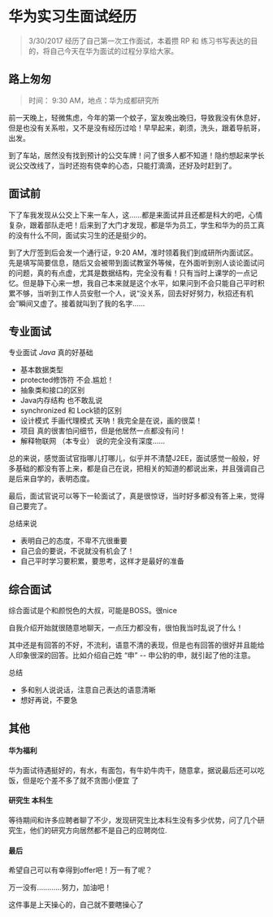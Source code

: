 # 华为实习生面试经历

> 3/30/2017 经历了自己第一次工作面试，本着攒 RP 和 练习书写表达的目的，将自己今天在华为面试的过程分享给大家。

## 路上匆匆

> 时间： 9:30 AM，地点：华为成都研究所

前一天晚上，轻微焦虑，今年的第一个蚊子，室友晚出晚归，导致我没有休息好，但是也没有关系啦，又不是没有经历过哈！早早起来，剃须，洗头，跟着导航哥，出发。

到了车站，居然没有找到预计的公交车牌！问了很多人都不知道！隐约想起来学长说公交改线了，当时还抱有侥幸的心态，只能打滴滴，还好及时赶到了。

## 面试前

下了车我发现从公交上下来一车人，这……都是来面试并且还都是科大的吧，心情复杂，跟着部队走吧！后来到了大门才发现，都是华为员工，学生和华为的员工真的没有什么不同，面试实习生的还是挺少的。

到了大厅签到后会发一个通行证，9:20 AM，准时领着我们到成研所内面试区。先是填写简要信息，随后又会被带到面试教室外等候，在外面听到别人谈论面试问的问题，真的有点虚，尤其是数据结构，完全没有看！只有当时上课学的一点记忆。但是静下心来一想，我自己本来就是这个水平，如果问到不会只能自己平时积累不够，当听到工作人员安慰一个人，说“没关系，回去好好努力，秋招还有机会”瞬间又虚了。接着就叫到了我的名字……

## 专业面试

专业面试 *Java* 真的好基础

- 基本数据类型
- protected修饰符 不会.尴尬！
- 抽象类和接口的区别
- Java内存结构 也不敢乱说
- synchronized 和 Lock锁的区别
- 设计模式  手画代理模式  天呐！我完全是在说，画的很菜！
- 项目  真的很害怕问细节，但是他居然一点都没有问！
- 解释物联网 （本专业） 说的完全没有深度……

总的来说，感觉面试官指哪儿打哪儿，似乎并不清楚J2EE，面试感觉一般般，好多基础的都没有答上来，都是自己在说，把相关的知道的都说出来，并且强调自己是后来自学的，表明态度。

最后，面试官说可以等下一轮面试了，真是很惊讶，当时好多都没有答上来，觉得自己要完了。

总结来说

- 表明自己的态度，不卑不亢很重要
- 自己会的要说，不说就没有机会了！
- 自己平时学习要积累，要思考，这样才是最好的准备

## 综合面试

综合面试是个和颜悦色的大叔，可能是BOSS。很nice

自我介绍开始就很随意地聊天，一点压力都没有，很怕我当时乱说了什么！

其中还是有回答的不好，不流利，语意不清的表现，但是也有回答的很好并且能给人印象很深的回答。比如介绍自己姓 “申” --  申公豹的申，就引起了他的注意。

总结

- 多和别人说说话，注意自己表达的语意清晰
- 想好再说，不要急

## 其他

#### 华为福利

华为面试待遇挺好的，有水，有面包，有牛奶牛肉干，随意拿，据说最后还可以吃饭，但是吃个差不多了就不贪图小便宜 了

#### 研究生 本科生

等待期间和许多应聘者聊了不少，发现研究生比本科生没有多少优势，问了几个研究生，他们的研究方向居然都不是自己的应聘岗位.

#### 最后

希望自己可以有幸得到offer吧！万一有了呢？





万一没有…………努力，加油吧！

这件事是上天操心的，自己就不要瞎操心了

